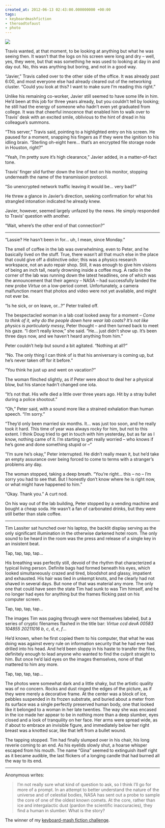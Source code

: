 ```yaml
---
created_at: 2012-06-13 02:43:00.000000000 +00:00
tags:
- keyboardmashfiction
- theroadtofaust
- photo
---
```


![](/blog/media/tumblr_m5jbh12SHP1qhcb4p.jpg)

Travis wanted, at that moment, to be looking at anything but what he was
seeing then. It wasn’t that the logs on his screen were long and dry –
well, yes, they were, but that was something he was used to looking at
day in and day out. No, this was anything but boring, and not in a good
way.

“Javier,” Travis called over to the other side of the office. It was
already past 6:00, and most everyone else had already cleared out of the
networking cluster. “Could you look at this? I want to make sure I’m
reading this right.”

Unlike his remaining co-worker, Javier still seemed to have some life in
him. He’d been at this job for three years already, but you couldn’t
tell by looking; he still had the energy of someone who hadn’t even yet
graduated from college. It was that cheerful innocence that enabled him
to walk over to Travis’ desk with an excited smile, oblivious to the
hint of dread in his colleague’s summons.

“This server,” Travis said, pointing to a highlighted entry on his
screen. He paused for a moment, snapping his fingers as if they were the
ignition to his idling brain. “Sterling oh-eight here… that’s an
encrypted file storage node in Houston, right?”

“Yeah, I’m pretty sure it’s high clearance,” Javier added, in a
matter-of-fact tone.

Travis’ finger slid further down the line of text on his monitor,
stopping underneath the name of the transmission protocol.

“So unencrypted network traffic leaving it would be… very bad?”

He threw a glance in Javier’s direction, seeking confirmation for what
his strangled intonation indicated he already knew.

Javier, however, seemed largely unfazed by the news. He simply responded
to Travis’ question with another.

“Wait, where’s the other end of that connection?”

<!-- more -->

------------------------------------------------------------------------

“Lassie? He hasn’t been in for… uh, I mean, since Monday.”

The smell of coffee in the lab was overwhelming, even to Peter, and he
basically lived on the stuff. True, there wasn’t all that much else in
the place that could give off a distinctive odor; this was a physics
research workspace, not an auto repair shop. Still, it was enough to
give him visions of being an inch tall, nearly drowning inside a coffee
mug. A radio in the corner of the lab was running down the latest
headlines, one of which was the announcement that their agency – NASA –
had successfully landed the new probe *Virtue* on a low-period comet.
Unfortunately, a camera malfunction meant that photos and video were not
yet available, and might not ever be.

“Is he sick, or on leave, or…?” Peter trailed off.

The bespectacled woman in a lab coat looked away for a moment – *Come to
think of it, why do the people down here wear lab coats? It’s not like
physics is particularly messy,* Peter thought – and then turned back to
meet his gaze. “I don’t really know,” she said. “He… just didn’t show
up. It’s been three days now, and we haven’t heard anything from him.”

Peter couldn’t help but sound a bit agitated. “Nothing at all?”

“No. The only thing I can think of is that his anniversary is coming up,
but he’s never taken off for it before.”

“You think he just up and went on vacation?”

The woman flinched slightly, as if Peter were about to deal her a
physical blow, but his stance hadn’t changed one iota.

“It’s not that. His wife died a little over three years ago. Hit by a
stray bullet during a police shootout.”

“Oh,” Peter said, with a sound more like a strained exhalation than
human speech. “I’m sorry.”

“They’d only been married six months. It… was just too soon, and he
really took it hard. This time of year was always rocky for him, but not
to this extent. I think Doug tried to get in touch with him yesterday,
but as far as I know, nothing came of it. I’m starting to get really
worried – who knows if he’s gone and done something stupid or –”

“I’m sure he’s okay,” Peter interrupted. He didn’t really mean it, but
he’d take an empty assurance over being forced to come to terms with a
stranger’s problems any day.

The woman stopped, taking a deep breath. “You’re right… this – no – I’m
sorry you had to see that. But I honestly don’t know where he is right
now, or what might have happened to him.”

“Okay. Thank you.” A curt nod.

On his way out of the lab building, Peter stopped by a vending machine
and bought a cheap soda. He wasn’t a fan of carbonated drinks, but they
were still better than stale coffee.

------------------------------------------------------------------------

Tim Lassiter sat hunched over his laptop, the backlit display serving as
the only significant illumination in the otherwise darkened hotel room.
The only sound to be heard in the room was the press and release of a
single key in an insistent beat.

Tap, tap, tap, tap…

His breathing was perfectly still, devoid of the rhythm that
characterized a typical living person. Definite bags had formed beneath
his eyes, which looked simultaneously crazed and tired, bloodshot and
glassy, impatient and exhausted. His hair was tied in unkempt knots, and
he clearly had not shaved in several days. But none of that was material
any more. The only one that could have seen the state Tim had sunk to
was Tim himself, and he no longer had eyes for anything but the frames
flicking past on his computer screen.

Tap, tap, tap, tap…

The images Tim was paging through were not themselves labeled, but a
series of cryptic filenames flashed in the title bar: *Virtue ccd devA
00583 104855 20211016 b*, *c*, *d*, *e*, *f*…

He’d known, when he first copied them to his computer, that what he was
doing was against every rule on information security that he had ever
had drilled into his head. And he’d been sloppy in his haste to transfer
the files, definitely enough to lead anyone who wanted to find the
culprit straight to him. But once he’d laid eyes on the images
themselves, none of that mattered to him any more.

Tap, tap, tap, tap…

The photos were somewhat dark and a little shaky, but the artistic
quality was of no concern. Rocks and dust ringed the edges of the
picture, as if they were merely a decorative frame. At the center was a
block of ice, pebbles suspended in its frozen substrate, and buried
about a meter from its surface was a single perfectly preserved human
body, one that looked like it belonged to a woman in her late twenties.
The way she was encased in the ice made her appear to be in nothing more
than a deep slumber, eyes closed and a look of tranquility on her face.
Her arms were spread wide, as if about to embrace an invisible figure,
and immediately below her right breast was a knotted scar, like that
left from a bullet wound.

The tapping stopped. Tim had finally slumped over in his chair, his long
reverie coming to an end. As his eyelids slowly shut, a hoarse whisper
escaped from his mouth. The name “Gina” seemed to extinguish itself
right as it became audible, the last flickers of a longing candle that
had burned all the way to its end.

------------------------------------------------------------------------

Anonymous writes:

> I’m not really sure what kind of question to ask, so I think I’ll go
> for more of a prompt. In an attempt to better understand the nature of
> the universe and of celestial bodies, NASA has sent out a probe to
> sample the core of one of the oldest known comets. At the core, rather
> than ice and intergalactic dust (pardon the scientific inaccuracies),
> they find a human in slumber. What is the story?

The winner of my [keyboard-mash fiction
challenge](http://blog.room208.org/post/22234122955).
